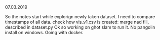 07.03.2019 

So the notes start while explorign newly taken dataset.
I need to compare timestamps of all data.
check how vis_v1.csv is created: merge nad fill, described in dataset.py
Ok so working on ghot slam to run it.
No pangolin install on windows.
Going with docker.
